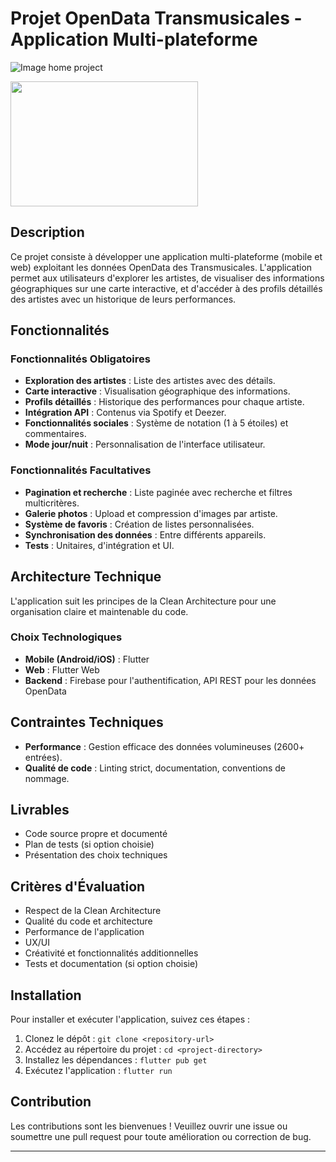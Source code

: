# Projet OpenData Transmusicales - Application Multi-plateforme

![Image home project](<img src="https://github.com/SachaFernandezSoltane/les_transmusicales/blob/main/display_readme.png?raw=true" width="300" height="200">)

<img src="https://github.com/SachaFernandezSoltane/les_transmusicales/blob/main/display_readme.png?raw=true" width="300" height="200">

## Description

Ce projet consiste à développer une application multi-plateforme (mobile et web) exploitant les données OpenData des Transmusicales. L'application permet aux utilisateurs d'explorer les artistes, de visualiser des informations géographiques sur une carte interactive, et d'accéder à des profils détaillés des artistes avec un historique de leurs performances.

## Fonctionnalités

### Fonctionnalités Obligatoires

- **Exploration des artistes** : Liste des artistes avec des détails.
- **Carte interactive** : Visualisation géographique des informations.
- **Profils détaillés** : Historique des performances pour chaque artiste.
- **Intégration API** : Contenus via Spotify et Deezer.
- **Fonctionnalités sociales** : Système de notation (1 à 5 étoiles) et commentaires.
- **Mode jour/nuit** : Personnalisation de l'interface utilisateur.

### Fonctionnalités Facultatives

- **Pagination et recherche** : Liste paginée avec recherche et filtres multicritères.
- **Galerie photos** : Upload et compression d'images par artiste.
- **Système de favoris** : Création de listes personnalisées.
- **Synchronisation des données** : Entre différents appareils.
- **Tests** : Unitaires, d'intégration et UI.

## Architecture Technique

L'application suit les principes de la Clean Architecture pour une organisation claire et maintenable du code.

### Choix Technologiques

- **Mobile (Android/iOS)** : Flutter
- **Web** : Flutter Web
- **Backend** : Firebase pour l'authentification, API REST pour les données OpenData

## Contraintes Techniques

- **Performance** : Gestion efficace des données volumineuses (2600+ entrées).
- **Qualité de code** : Linting strict, documentation, conventions de nommage.

## Livrables

- Code source propre et documenté
- Plan de tests (si option choisie)
- Présentation des choix techniques

## Critères d'Évaluation

- Respect de la Clean Architecture
- Qualité du code et architecture
- Performance de l'application
- UX/UI
- Créativité et fonctionnalités additionnelles
- Tests et documentation (si option choisie)

## Installation

Pour installer et exécuter l'application, suivez ces étapes :

1. Clonez le dépôt : `git clone <repository-url>`
2. Accédez au répertoire du projet : `cd <project-directory>`
3. Installez les dépendances : `flutter pub get`
4. Exécutez l'application : `flutter run`

## Contribution

Les contributions sont les bienvenues ! Veuillez ouvrir une issue ou soumettre une pull request pour toute amélioration ou correction de bug.

---
